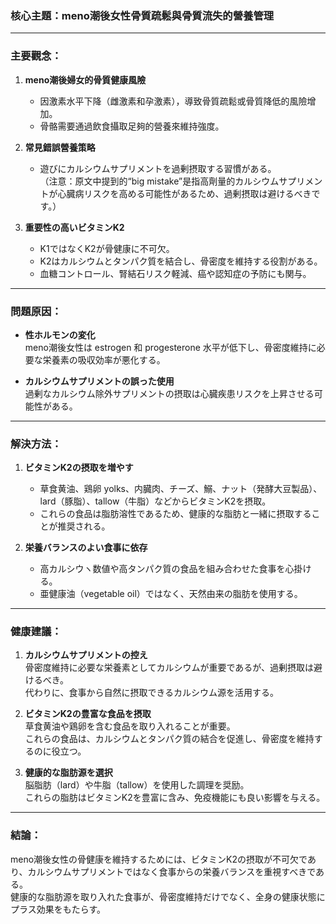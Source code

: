 ### 核心主題：meno潮後女性骨質疏鬆與骨質流失的營養管理

---

### 主要觀念：
1. **meno潮後婦女的骨質健康風險**  
   - 因激素水平下降（雌激素和孕激素），導致骨質疏鬆或骨質降低的風險增加。
   - 骨骼需要通過飲食攝取足夠的營養來維持強度。

2. **常見錯誤營養策略**  
   - 遊びにカルシウムサプリメントを過剰摂取する習慣がある。  
     （注意：原文中提到的“big mistake”是指高劑量的カルシウムサプリメントが心臓病リスクを高める可能性があるため、過剰摂取は避けるべきです。）

3. **重要性の高いビタミンK2**  
   - K1ではなくK2が骨健康に不可欠。
   - K2はカルシウムとタンパク質を結合し、骨密度を維持する役割がある。
   - 血糖コントロール、腎結石リスク軽減、癌や認知症の予防にも関与。

---

### 問題原因：
- **性ホルモンの変化**  
 meno潮後女性は estrogen 和 progesterone 水平が低下し、骨密度維持に必要な栄養素の吸収効率が悪化する。
  
- **カルシウムサプリメントの誤った使用**  
 過剰なカルシウム除外サプリメントの摂取は心臓疾患リスクを上昇させる可能性がある。

---

### 解決方法：
1. **ビタミンK2の摂取を増やす**  
   - 草食黄油、鶏卵 yolks、内臓肉、チーズ、鰯、ナット（発酵大豆製品）、lard（豚脂）、tallow（牛脂）などからビタミンK2を摂取。
   - これらの食品は脂肪溶性であるため、健康的な脂肪と一緒に摂取することが推奨される。

2. **栄養バランスのよい食事に依存**  
   - 高カルシウヽ数値や高タンパク質の食品を組み合わせた食事を心掛ける。
   - 亜健康油（vegetable oil）ではなく、天然由来の脂肪を使用する。

---

### 健康建議：
1. **カルシウムサプリメントの控え**  
 骨密度維持に必要な栄養素としてカルシウムが重要であるが、過剰摂取は避けるべき。  
 代わりに、食事から自然に摂取できるカルシウム源を活用する。

2. **ビタミンK2の豊富な食品を摂取**  
 草食黄油や鶏卵を含む食品を取り入れることが重要。  
 これらの食品は、カルシウムとタンパク質の結合を促進し、骨密度を維持するのに役立つ。

3. **健康的な脂肪源を選択**  
 脳脂肪（lard）や牛脂（tallow）を使用した調理を奨励。  
 これらの脂肪はビタミンK2を豊富に含み、免疫機能にも良い影響を与える。

---

### 結論：
meno潮後女性の骨健康を維持するためには、ビタミンK2の摂取が不可欠であり、カルシウムサプリメントではなく食事からの栄養バランスを重視すべきである。  
健康的な脂肪源を取り入れた食事が、骨密度維持だけでなく、全身の健康状態にプラス効果をもたらす。